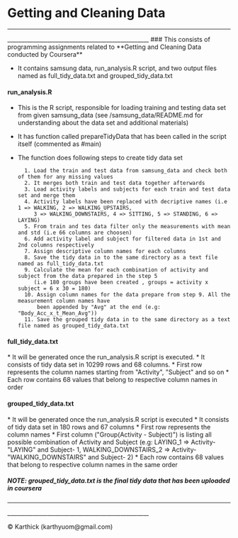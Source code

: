 <h1>Getting and Cleaning Data</h1>
<hr>__________________________________________________</hr>
### This consists of programming assignments related to **Getting and Cleaning Data conducted by Coursera**

* It contains samsung data, run_analysis.R script, and two output files named as full_tidy_data.txt and grouped_tidy_data.txt

<h4> run_analysis.R </h4>

* This is the R script, responsible for loading training and testing data set from given samsung_data (see /samsung_data/README.md for understanding about the data set and additional materials)
* It has function called prepareTidyData that has been called in the script itself (commented as #main)
* The function does following steps to create tidy data set

        1. Load the train and test data from samsung_data and check both of them for any missing values
        2. It merges both train and test data together afterwards
        3. Load activity labels and subjects for each train and test data set and merge them 
        4. Activity labels have been replaced with decriptive names (i.e 1 => WALKING, 2 => WALKING_UPSTAIRS, 
           3 => WALKING_DOWNSTAIRS, 4 => SITTING, 5 => STANDING, 6 => LAYING)
        5. From train and tes data filter only the measurements with mean and std (i.e 66 columns are choosen) 
        6. Add activity label and subject for filtered data in 1st and 2nd columns respectively
        7. Assign descriptive column names for each columns 
        8. Save the tidy data in to the same directory as a text file named as full_tidy_data.txt
        9. Calculate the mean for each combination of activity and subject from the data prepared in the step 5
           (i.e 180 groups have been created , groups = activity x subject = 6 x 30 = 180)
        10. Assign column names for the data prepare from step 9. All the measurement column names have 
            been appended by "Avg" at the end (e.g: "Body_Acc_x_t_Mean_Avg"))
        11. Save the grouped tidy data in to the same directory as a text file named as grouped_tidy_data.txt
        
<h4> full_tidy_data.txt </h4>
* It will be generated once the run_analysis.R script is executed.
* It consists of tidy data set in 10299 rows and 68 columns.
* First row represents the column names starting from "Activity", "Subject" and so on
* Each row contains 68 values that belong to respective column names in order

<h4> grouped_tidy_data.txt </h4>
* It will be generated once the run_analysis.R script is executed
* It consists of tidy data set in 180 rows and 67 columns
* First row represents the column names
* First column ("Group(Activity - Subject)") is listing all possible combination of Activity and Subject
 (e.g: LAYING_1 => Activity- "LAYING" and Subject- 1, 
       WALKING_DOWNSTAIRS_2 => Activity- "WALKING_DOWNSTAIRS" and Subject- 2)
* Each row contains 68 values that belong to respective column names in the same order
 
##### NOTE: grouped_tidy_data.txt is the final tidy data that has been uploaded in coursera

<hr>__________________________________________________</hr>
<p> © Karthick (karthyuom@gmail.com) </p>
